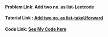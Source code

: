 #### Problem Link: [Add two no. as list-Leetcode](https://leetcode.com/problems/add-two-numbers/)

#### Tutorial Link : [Add two no. as list-takeUforward](https://www.youtube.com/watch?v=LBVsXSMOIk4&ab_channel=takeUforward)

#### Code Link: [See My Code here](https://github.com/Nidhikumari-4/DSA-EndGame/blob/main/01.Data%20Structure/01.LinkedList/01.Singly-LinkedList/Leetcode%20Qs/10.Add%20two%20no.%20as%20list/solution.cpp) 